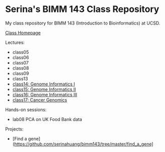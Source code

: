 # Serina's BIMM 143 Class Repository
My class repository for BIMM 143 (Introduction to Bioinformatics) at UCSD.

[Class Homepage](https://bioboot.github.io/bimm143_F18/)

Lectures:
- class05
- class06
- class07
- class08
- class09
- class13
- [class14: Genome Informatics I](https://github.com/serinahuang/bimm143/tree/master/class14)
- [class15: Genome Informatics II](https://github.com/serinahuang/bimm143/tree/master/class15)
- [class16: Genome Informatics III](https://github.com/serinahuang/bimm143/tree/master/class16)
- [class17: Cancer Genomics](https://github.com/serinahuang/bimm143/tree/master/class17)

Hands-on sessions:
- lab08 PCA on UK Food Bank data

Projects:
- [Find a gene](https://github.com/serinahuang/bimm143/tree/master/find_a_gene]
